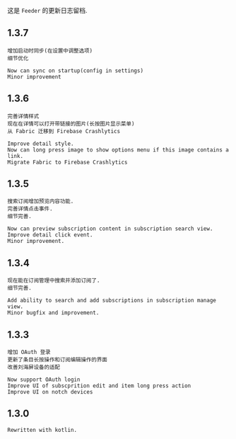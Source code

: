 这是 `Feeder` 的更新日志留档.

## 1.3.7 ##
```
增加启动时同步(在设置中调整选项)
细节优化

Now can sync on startup(config in settings)
Minor improvement
```

## 1.3.6 ##

```
完善详情样式
现在在详情可以打开带链接的图片(长按图片显示菜单)
从 Fabric 迁移到 Firebase Crashlytics

Improve detail style.
Now can long press image to show options menu if this image contains a link.
Migrate Fabric to Firebase Crashlytics
```

## 1.3.5 ##

```
搜索订阅增加预览内容功能.
完善详情点击事件.
细节完善.

Now can preview subscription content in subscription search view.
Improve detail click event.
Minor improvement.
```

## 1.3.4 ##

```
现在能在订阅管理中搜索并添加订阅了.
细节完善.

Add ability to search and add subscriptions in subscription manage view.
Minor bugfix and improvement.
```

## 1.3.3 ##
```
增加 OAuth 登录
更新了条目长按操作和订阅编辑操作的界面
改善刘海屏设备的适配

Now support OAuth login
Improve UI of subscprition edit and item long press action
Improve UI on notch devices
```

## 1.3.0 ##

```
Rewritten with kotlin.
```
